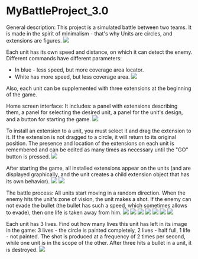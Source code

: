 # MyBattleProject_3.0

General description:
This project is a simulated battle between two teams. It is made in the spirit of minimalism - that's why Units are circles, and extensions are figures.
![](https://github.com/Orlodox/MyBattleProject_3.0/blob/master/Screenshots/Screenshot_5.png)

Each unit has its own speed and distance, on which it can detect the enemy. Different commands have different parameters:
- In blue - less speed, but more coverage area locator.
- White has more speed, but less coverage area.
![](https://github.com/Orlodox/MyBattleProject_3.0/blob/master/Screenshots/Screenshot_2.png)

Also, each unit can be supplemented with three extensions at the beginning of the game.

Home screen interface:
It includes: a panel with extensions describing them, a panel for selecting the desired unit, a panel for the unit's design, and a button for starting the game.
![](https://github.com/Orlodox/MyBattleProject_3.0/blob/master/Screenshots/Screenshot_3.png)

To install an extension to a unit, you must select it and drag the extension to it. If the extension is not dragged to a circle, it will return to its original position. The presence and location of the extensions on each unit is remembered and can be edited as many times as necessary until the "GO" button is pressed.
![](https://github.com/Orlodox/MyBattleProject_3.0/blob/master/Screenshots/Screenshot_4.png)

After starting the game, all installed extensions appear on the units (and are displayed graphically, and the unit creates a child extension object that has its own behavior).
![](https://github.com/Orlodox/MyBattleProject_3.0/blob/master/Screenshots/Screenshot_5.png)
![](https://github.com/Orlodox/MyBattleProject_3.0/blob/master/Screenshots/Screenshot_6.png)

The battle process:
All units start moving in a random direction. When the enemy hits the unit's zone of vision, the unit makes a shot. If the enemy can not evade the bullet (the bullet has such a speed, which sometimes allows to evade), then one life is taken away from him.
![](https://github.com/Orlodox/MyBattleProject_3.0/blob/master/Screenshots/Screenshot_7.png)
![](https://github.com/Orlodox/MyBattleProject_3.0/blob/master/Screenshots/Screenshot_8.png)
![](https://github.com/Orlodox/MyBattleProject_3.0/blob/master/Screenshots/Screenshot_9.png)
![](https://github.com/Orlodox/MyBattleProject_3.0/blob/master/Screenshots/Screenshot_10.png)
![](https://github.com/Orlodox/MyBattleProject_3.0/blob/master/Screenshots/Screenshot_11.png)
![](https://github.com/Orlodox/MyBattleProject_3.0/blob/master/Screenshots/Screenshot_12.png)
![](https://github.com/Orlodox/MyBattleProject_3.0/blob/master/Screenshots/Screenshot_13.png)

Each unit has 3 lives. Find out how many lives this unit has left in its image in the game: 3 lives - the circle is painted completely, 2 lives - half full, 1 life - not painted. The shot is produced at a frequency of 2 times per second, while one unit is in the scope of the other. After three hits a bullet in a unit, it is destroyed.
![](https://github.com/Orlodox/MyBattleProject_3.0/blob/master/Screenshots/Screenshot_14.png)
